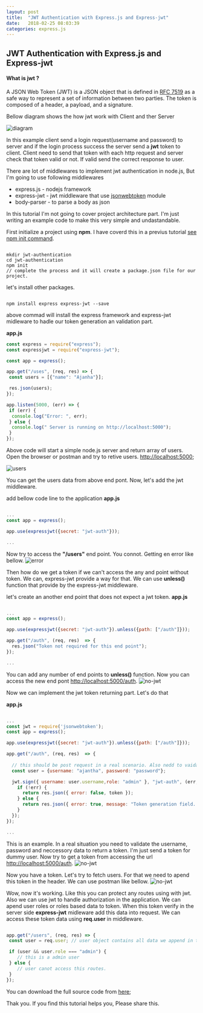 ```yaml
---
layout: post
title:  "JWT Authentication with Express.js and Express-jwt"
date:   2018-02-25 08:03:39
categories: express.js
---
```


## **JWT Authentication with Express.js and Express-jwt**

#### What is **jwt** ?

A JSON Web Token (JWT) is a JSON object that is defined in [RFC 7519](https://tools.ietf.org/html/rfc7519) as a safe way to represent a set of information between two parties. The token is composed of a header, a payload, and a signature.

Bellow diagram shows the how jwt work with Client and ther Server

![diagram](https://cdn.auth0.com/content/jwt/jwt-diagram.png)


In this example client send a login request(username and password) to server and if the login process success the server send a **jwt** token to client. Client need to send that token with each http request and server check that token valid or not. If valid send the correct response to user.


There are lot of middlewares to implement jwt authentication in node.js, But I'm going to use following middlewares

* express.js - nodejs framework
* express-jwt - jwt middleware that use [jsonwebtoken](https://www.npmjs.com/package/jsonwebtoken) module
* body-parser - to parse a body as json


In this tutorial I'm not going to cover project architecture part. I'm just writing an example code to make this very simple and undastandable.

First initialize a project using **npm**. I have coverd this in a previus tutorial [see npm init command](http://localhost:4000/express.js/2017/10/13/Express-Simple-REST-API.html).

``` shell

mkdir jwt-authentication
cd jwt-authentication
npm init
// complete the process and it will create a package.json file for our project.

```

let's install other packages.

``` shell

npm install express express-jwt --save

```

above commad will install the express framework and express-jwt midleware to hadle our token generation an validation part.

**app.js**

``` javascript
const express = require("express");
const expressjwt = require("express-jwt");

const app = express();

app.get("/uses", (req, res) => {
 const users = [{"name": "Ajanha"}];

 res.json(users);
});

app.listen(5000, (err) => {
 if (err) {
  console.log("Error: ", err);
 } else {
  console.log(" Server is running on http://localhost:5000");
 }
});
```

Above code will start a simple node.js server and return array of users. Open the browser or postman and try to retive users.
[http://localhost:5000](http://localhost:5000);

![users]({{"/assets/jwt-auth/users.png"}})

You can get the users data from above end pont. Now, let's add the jwt middleware.

add bellow code line to the application
**app.js**
``` javascript

...
const app = express();

app.use(expressjwt({secret: "jwt-auth"}));

...

```

Now try to access the **"/users"** end point. You connot. Getting en error like bellow.
![error]({{"/assets/jwt-auth/auth-error.png"}})

Then how do we get a token if we can't access the any and point without token. We can, express-jwt provide a way for that. We can use **unless()** function that provide by the express-jwt middleware.

let's create an another end point that does not expect a jwt token.
**app.js**
``` javascript

...
const app = express();

app.use(expressjwt({secret: "jwt-auth"}).unless({path: ["/auth"]}));

app.get("/auth", (req, res)  => {
  res.json("Token not required for this end point");
});

...
```
You can add any number of end points to **unless()** function. Now you can access the new end pont [http://localhost:5000/auth](http://localhost:5000/auth).
![no-jwt]({{"/assets/jwt-auth/no-jwt.png"}})


Now we can implement the jwt token returning part. Let's do that

**app.js**
``` javascript

...
const jwt = require('jsonwebtoken');
const app = express();

app.use(expressjwt({secret: "jwt-auth"}).unless({path: ["/auth"]}));

app.get("/auth", (req, res)  => {
  
  // this should be post request in a real scenario. Also nedd to vaidate the user from database.
  const user = {username: "ajantha", password: "password"};

  jwt.sign({ username: user.username,role: "admin" }, "jwt-auth", (err, token) => {
    if (!err) {
      return res.json({ error: false, token });
    } else {
      return res.json({ error: true, message: "Token generation field. Try again" });
    }
  });
});

...
```

This is an example. In a real situation you need to validate the username, password and neccessory data to return a token. I'm just send a token for dummy user.
Now try to get a token from accessing the url [http://localhost:5000/auth](http://localhost:5000/auth).
![no-jwt]({{"/assets/jwt-auth/token.png"}})

Now you have a token. Let's try to fetch users. For that we need to apend this token in the header. We can use postman like bellow.
![no-jwt]({{"/assets/jwt-auth/postman.png"}})


Wow, now it's working. Like this you can protect any routes using with jwt. Also we can use jwt to handle authorization in the application. We can apend user roles or roles based data to token. When this token verify in the server side **express-jwt** midleware add this data into request. We can access these token data using **req.user** in middleware.

``` javascript

app.get("/users", (req, res) => {
 const user = req.user; // user object contains all data we append in the token generation function. we can use this to authorize routes. like bellow

 if (user && user.role === "admin") {
	// this is a admin user
 } else {
	// user canot access this routes.
 }
});

```

You can download the full source code from [here](https://github.com/AjanthaB/Express-Jwt-Authentication-Starter);

Thak you. If you find this tutorial helps you, Please share this.
